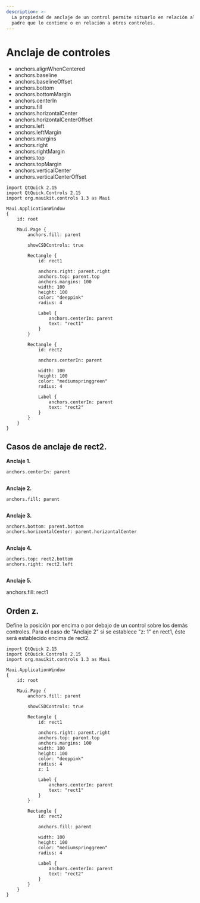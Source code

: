 ```yaml
---
description: >-
  La propiedad de anclaje de un control permite situarlo en relación al control
  padre que lo contiene o en relación a otros controles.
---
```


# Anclaje de controles

* anchors.alignWhenCentered
* anchors.baseline
* anchors.baselineOffset
* anchors.bottom
* anchors.bottomMargin
* anchors.centerIn
* anchors.fill
* anchors.horizontalCenter
* anchors.horizontalCenterOffset
* anchors.left
* anchors.leftMargin
* anchors.margins
* anchors.right
* anchors.rightMargin
* anchors.top
* anchors.topMargin
* anchors.verticalCenter
* anchors.verticalCenterOffset



```
import QtQuick 2.15
import QtQuick.Controls 2.15
import org.mauikit.controls 1.3 as Maui

Maui.ApplicationWindow
{
    id: root

    Maui.Page {
        anchors.fill: parent

        showCSDControls: true

        Rectangle {
            id: rect1

            anchors.right: parent.right
            anchors.top: parent.top
            anchors.margins: 100
            width: 100
            height: 100
            color: "deeppink"
            radius: 4

            Label {
                anchors.centerIn: parent
                text: "rect1"
            }
        }

        Rectangle {
            id: rect2

            anchors.centerIn: parent

            width: 100
            height: 100
            color: "mediumspringgreen"
            radius: 4

            Label {
                anchors.centerIn: parent
                text: "rect2"
            }
        }
    }
}
```

## Casos de anclaje de rect2.

**Anclaje 1.**

```
anchors.centerIn: parent
```

<figure><img src="../../.gitbook/assets/Util-Anclaje-01.jpg" alt=""><figcaption></figcaption></figure>

**Anclaje 2.**

```
anchors.fill: parent
```

<figure><img src="../../.gitbook/assets/Util-Anclaje-02.jpg" alt=""><figcaption></figcaption></figure>

**Anclaje 3.**

```
anchors.bottom: parent.bottom
anchors.horizontalCenter: parent.horizontalCenter
```

<figure><img src="../../.gitbook/assets/Util-Anclaje-03.jpg" alt=""><figcaption></figcaption></figure>

**Anclaje 4.**

```
anchors.top: rect2.bottom
anchors.right: rect2.left
```

<figure><img src="../../.gitbook/assets/Util-Anclaje-04.jpg" alt=""><figcaption></figcaption></figure>

**Anclaje 5.**

anchors.fill: rect1

## Orden z.

Define la posición por encima o por debajo de un control sobre los demás controles. Para el caso de "Anclaje 2" si se establece "z: 1" en rect1, éste será establecido encima de rect2.

```
import QtQuick 2.15
import QtQuick.Controls 2.15
import org.mauikit.controls 1.3 as Maui

Maui.ApplicationWindow
{
    id: root

    Maui.Page {
        anchors.fill: parent

        showCSDControls: true

        Rectangle {
            id: rect1

            anchors.right: parent.right
            anchors.top: parent.top
            anchors.margins: 100
            width: 100
            height: 100
            color: "deeppink"
            radius: 4
            z: 1

            Label {
                anchors.centerIn: parent
                text: "rect1"
            }
        }

        Rectangle {
            id: rect2

            anchors.fill: parent

            width: 100
            height: 100
            color: "mediumspringgreen"
            radius: 4

            Label {
                anchors.centerIn: parent
                text: "rect2"
            }
        }
    }
}
```

<figure><img src="../../.gitbook/assets/Util-Anclaje-02-z1.jpg" alt=""><figcaption></figcaption></figure>
